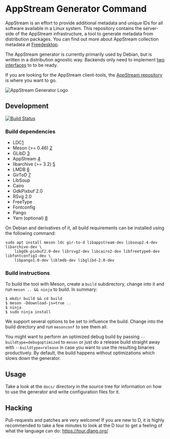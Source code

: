 # AppStream Generator Command

AppStream is an effort to provide additional metadata and unique IDs for all software available in a Linux system.
This repository contains the server-side of the AppStream infrastructure, a tool to generate metadata from distribution packages. You can find out more about AppStream collection metadata at [Freedesktop](https://www.freedesktop.org/software/appstream/docs/chap-CollectionData.html).

The AppStream generator is currently primarily used by Debian, but is written in a distribution agnostic way. Backends only need to implement [two interfaces](src/asgen/backends/interfaces.d) to to be ready.

If you are looking for the AppStream client-tools, the [AppStream repository](https://github.com/ximion/appstream) is where you want to go.

![AppStream Generator Logo](data/templates/default/static/img/asgen.png "AppStream Generator")


## Development
[![Build Status](https://travis-ci.org/ximion/appstream-generator.svg?branch=master)](https://travis-ci.org/ximion/appstream-generator)

### Build dependencies

 * LDC[1]
 * Meson (>= 0.46) [2]
 * GLibD [3]
 * AppStream [4]
 * libarchive (>= 3.2) [5]
 * LMDB [6]
 * GirToD [7]
 * LibSoup
 * Cairo
 * GdkPixbuf 2.0
 * RSvg 2.0
 * FreeType
 * Fontconfig
 * Pango
 * Yarn (optional) [8]

[1]: https://github.com/ldc-developers/ldc/releases
[2]: http://mesonbuild.com/
[3]: https://github.com/gtkd-developers/GlibD
[4]: https://github.com/ximion/appstream
[5]: https://libarchive.org/
[6]: https://symas.com/lmdb/
[7]: https://github.com/gtkd-developers/gir-to-d
[8]: https://yarnpkg.com/

On Debian and derivatives of it, all build requirements can be installed using the following command:
```ShellSession
sudo apt install meson ldc gir-to-d libappstream-dev libsoup2.4-dev libarchive-dev \
    libgdk-pixbuf2.0-dev librsvg2-dev libcairo2-dev libfreetype6-dev libfontconfig1-dev \
    libpango1.0-dev liblmdb-dev libglibd-2.0-dev
```

### Build instructions

To build the tool with Meson, create a `build` subdirectory, change into it and run `meson .. && ninja` to build.
In summary:

```ShellSession
$ mkdir build && cd build
$ meson -Ddownload-js=true ..
$ ninja
$ sudo ninja install
```

We support several options to be set to influence the build. Change into the build directory and run `mesonconf` to see them all.

You might want to perform an optimized debug build by passing `--buildtype=debugoptimized` to `meson` or just do a release build straight
away with `--buildtype=release` in case you want to use the resulting binaries productively. By default, the build happens without optimizations
which slows down the generator.

## Usage

Take a look at the `docs/` directory in the source tree for information on how to use the generator and write configuration files for it.

## Hacking

Pull-requests and patches are very welcome! If you are new to D, it is highly recommended to take a few minutes to look at the D tour to get a feeling of what the language can do: https://tour.dlang.org/
